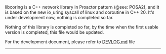 libcoring is a C++ network library in Proactor pattern (@see: POSA2), and it is based on the new io_uring syscall of
linux and coroutine in C++ 20. It's under development now, nothing is completed so far.

Nothing of this library is completed so far, by the time when the first usable version is completed, this file would be
updated.

For the development document, please refer to [DEVLOG.md](./DEVLOG.md) file

---
